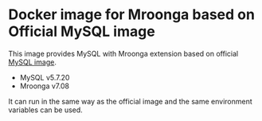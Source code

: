 # Docker image for Mroonga based on Official MySQL image

This image provides MySQL with Mroonga extension based on
official [MySQL image](https://hub.docker.com/_/mysql/).

* MySQL v5.7.20
* Mroonga v7.08

It can run in the same way as the official image and the same environment
variables can be used.
